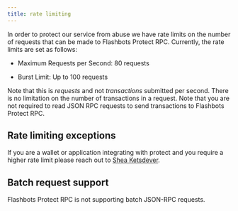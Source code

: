 ```yaml
---
title: rate limiting
---
```


In order to protect our service from abuse we have rate limits on the number of requests that can be made to Flashbots Protect RPC. Currently, the rate limits are set as follows:

- Maximum Requests per Second: 80 requests

- Burst Limit: Up to 100 requests

Note that this is _requests_ and not _transactions_ submitted per second. There is no limitation on the number of transactions in a request.
Note that you are not required to read JSON RPC requests to send transactions to Flashbots Protect RPC.

## Rate limiting exceptions

If you are a wallet or application integrating with protect and you require a higher rate limit please reach out to [Shea Ketsdever](https://twitter.com/SheaKetsdever).

## Batch request support

Flashbots Protect RPC is not supporting batch JSON-RPC requests.
